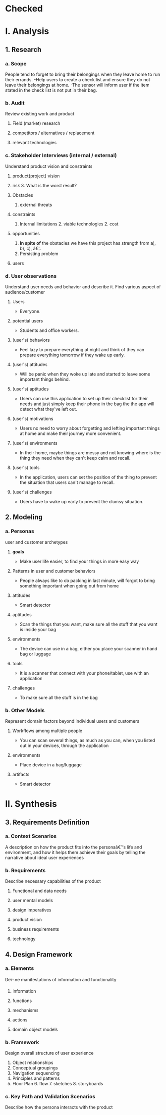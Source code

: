 # Checked

# I. Analysis
## 1. Research  
### a. Scope

People tend to forget to bring their belongings when they leave home to run their errands.
-Help users to create a check list and ensure they do not leave their belongings at home.
-The sensor will inform user if the item stated in the check list is not put in their bag.

### b. Audit
Review existing work and product
1. Field (market) research

2. competitors / alternatives / replacement

4. relevant technologies 

### c. Stakeholder Interviews (internal / external)
Understand product vision and constraints
1. product{project} vision 

2. risk
	3. What is the worst result?

3. Obstacles
	1. external threats 
4. constraints 
	1. Internal limitations 
		2. viable technologies
		2. cost
5. opportunities 
	1. **In spite of** the obstacles we have this project has strength from a), b), c), â€¦. 
	2. Persisting problem

5. users 

### d. User observations
Understand user needs and behavior and describe it.
Find various aspect of audience/customer
 
1. Users 
	- Everyone.

2. potential users 
	- Students and office workers.

3. (user's) behaviors 
	- Feel lazy to prepare everything at night and think of they can prepare everything tomorrow if they wake up early.

4. (user's) attitudes 
	- Will be panic when they woke up late and started to leave some important things behind.

5. (user's) aptitudes
	- Users can use this application to set up their checklist for their needs and just simply keep their phone in the bag the the app will detect what they've left out.

6. (user's) motivations
	- Users no need to worry about forgetting and lefting important things at home and make their journey more convenient.

7. (user's) environments
	- In their home, maybe things are messy and not knowing where is the thing they need when they can't keep calm and recall.

8. (user's) tools
	- In the application, users can set the position of the thing to prevent the situation that users can't manage to recall.

9. (user's) challenges
	- Users have to wake up early to prevent the clumsy situation.

## 2. Modeling
### a. Personas
user and customer archetypes

1. **goals**
	- Make user life easier, to find your things in more easy way

2. Patterns in user and customer behaviors
	- People always like to do packing in last minute, will forgot to bring something important when going out from home

3. attitudes
	- Smart detector

4. aptitudes
	- Scan the things that you want, make sure all the stuff that you want is inside your bag

5. environments
	- The device can use in a bag, either you place your scanner in hand bag or luggage

6. tools
	- It is a scanner that connect with your phone/tablet, use with an application

7. challenges
	- To make sure all the stuff is in the bag

### b. Other Models
Represent domain factors beyond individual users and customers
1. Workflows among multiple people
	- You can scan several things, as much as you can, when you listed out in your devices, through the application

2. environments
	- Place device in a bag/luggage

3. artifacts
	- Smart detector

# II. Synthesis
## 3. Requirements Definition
### a. Context Scenarios
A description on how the product fits into the personaâ€™s life and environment, and how it helps them achieve their goals by telling the narrative about ideal user experiences
### b. Requirements
Describe necessary capabilities of the product
1. Functional and data needs

2. user mental models

3. design imperatives

4. product vision

5. business requirements

6. technology

## 4. Design Framework
### a. Elements
Deï¬ne manifestations of information and functionality
1. Information

2. functions

3. mechanisms

4. actions

5. domain object models

### b. Framework
Design overall structure of user experience
1. Object relationships
2. Conceptual groupings
3. Navigation sequencing
4. Principles and patterns
5. Floor Plan
	6. flow
	7. sketches
	8. storyboards
### c. Key Path and Validation Scenarios
Describe how the persona interacts with the product

